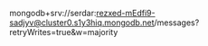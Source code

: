 mongodb+srv://serdar:rezxed-mEdfi9-sadjyv@cluster0.s1y3hiq.mongodb.net/messages?retryWrites=true&w=majority
